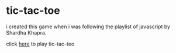 # tic-tac-toe

i created this game when i was following the playlist of javascript by Shardha Khapra.

click [here](https://vermillion-marshmallow-dfa62f.netlify.app/) to play tic-tac-teo
